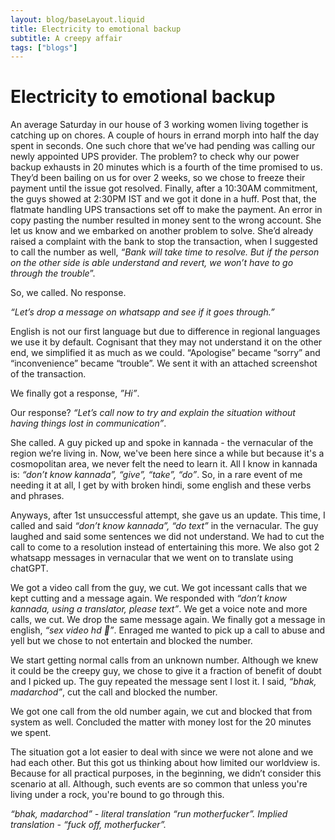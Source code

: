 ```yaml
---
layout: blog/baseLayout.liquid
title: Electricity to emotional backup
subtitle: A creepy affair
tags: ["blogs"]
---
```


# Electricity to emotional backup

An average Saturday in our house of 3 working women living together is catching up on chores. A couple of hours in errand morph into half the day spent in seconds. One such chore that we’ve had pending was calling our newly appointed UPS provider. The problem? to check why our power backup exhausts in 20 minutes which is a fourth of the time promised to us. They’d been bailing on us for over 2 weeks, so we chose to freeze their payment until the issue got resolved. Finally, after a 10:30AM commitment, the guys showed at 2:30PM IST and we got it done in a huff. Post that, the flatmate handling UPS transactions set off to make the payment. An error in copy pasting the number resulted in money sent to the wrong account. She let us know and we embarked on another problem to solve. She’d already raised a complaint with the bank to stop the transaction, when I suggested to call the number as well, _“Bank will take time to resolve. But if the person on the other side is able understand and revert, we won’t have to go through the trouble_”.

So, we called. No response.

_“Let’s drop a message on whatsapp and see if it goes through.”_

English is not our first language but due to difference in regional languages we use it by default. Cognisant that they may not understand it on the other end, we simplified it as much as we could. “Apologise” became “sorry” and “inconvenience” became “trouble”. We sent it with an attached screenshot of the transaction.

We finally got a response, _”Hi”_.

Our response? _“Let’s call now to try and explain the situation without having things lost in communication”_.

She called. A guy picked up and spoke in kannada - the vernacular of the region we’re living in. Now, we've been here since a while but because it's a cosmopolitan area, we never felt the need to learn it. All I know in kannada is: _“don’t know kannada”, “give”, “take”, “do”_. So, in a rare event of me needing it at all, I get by with broken hindi, some english and these verbs and phrases.

Anyways, after 1st unsuccessful attempt, she gave us an update. This time, I called and said _“don’t know kannada”, “do text”_ in the vernacular. The guy laughed and said some sentences we did not understand. We had to cut the call to come to a resolution instead of entertaining this more. We also got 2 whatsapp messages in vernacular that we went on to translate using chatGPT.

We got a video call from the guy, we cut. We got incessant calls that we kept cutting and a message again. We responded with _“don’t know kannada, using a translator, please text”_. We get a voice note and more calls, we cut. We drop the same message again. We finally got a message in english, _“sex video hd 🖕”_. Enraged me wanted to pick up a call to abuse and yell but we chose to not entertain and blocked the number.

We start getting normal calls from an unknown number. Although we knew it could be the creepy guy, we chose to give it a fraction of benefit of doubt and I picked up. The guy repeated the message sent I lost it.
I said, _“bhak, madarchod”_, cut the call and blocked the number.

We got one call from the old number again, we cut and blocked that from system as well. Concluded the matter with money lost for the 20 minutes we spent.

The situation got a lot easier to deal with since we were not alone and we had each other. But this got us thinking about how limited our worldview is. Because for all practical purposes, in the beginning, we didn’t consider this scenario at all. Although, such events are so common that unless you're living under a rock, you're bound to go through this.

_“bhak, madarchod” - literal translation “run motherfucker”. Implied translation - “fuck off, motherfucker”._
